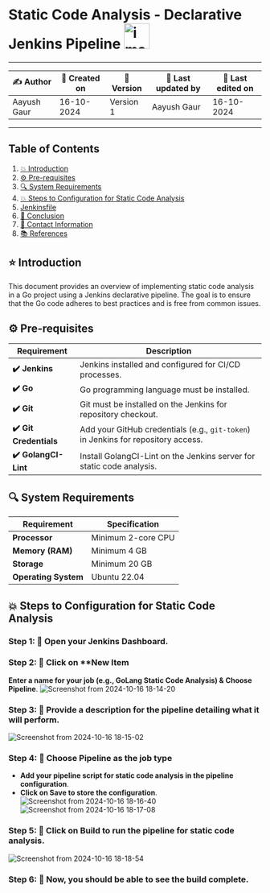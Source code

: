 # Static Code Analysis - Declarative Jenkins Pipeline <img width="51" alt="image" src="https://github.com/user-attachments/assets/ce666869-4766-4f9d-9bfa-3627a76843f0">

---

| ✍ Author      | 📅 Created on  | 📌 Version    | 📝 Last updated by | 📅 Last edited on |
|---------------|----------------|---------------|-------------------|-------------------|
| Aayush Gaur     | 16-10-2024     | Version 1     | Aayush Gaur        | 16-10-2024        |

---

## Table of Contents
1. [💥 Introduction](#-introduction)
2. [⚙️ Pre-requisites](#-pre-requisites)
3. [🔍 System Requirements](#-system-requirements)
4. [💥 Steps to Configuration for Static Code Analysis](#-steps-to-configuration-for-static-code-analysis)
5. [Jenkinsfile](#Jenkinsfile)
6. [📛 Conclusion](#-conclusion)
7. [📧 Contact Information](#-contact-information)
8. [📚 References](#-references)

## ⭐ Introduction
This document provides an overview of implementing static code analysis in a Go project using a Jenkins declarative pipeline. The goal is to ensure that the Go code adheres to best practices and is free from common issues.

## ⚙️ Pre-requisites

| Requirement          | Description                                                                 |
|----------------------|-----------------------------------------------------------------------------|
| **✔️ Jenkins**          | Jenkins installed and configured for CI/CD processes.                       |
| **✔️ Go**               | Go programming language must be installed.            |
| **✔️ Git**              | Git must be installed on the Jenkins for repository checkout.        |
| **✔️ Git Credentials**  | Add your GitHub credentials (e.g., `git-token`) in Jenkins for repository access. |
| **✔️ GolangCI-Lint**   | Install GolangCI-Lint on the Jenkins server for static code analysis.       |

## 🔍 System Requirements

| Requirement          | Specification                                                     |
|----------------------|-------------------------------------------------------------------|
| **Processor**        | Minimum 2-core CPU                                               |
| **Memory (RAM)**     | Minimum 4 GB                                                     |
| **Storage**          | Minimum 20 GB                                                    |
| **Operating System** | Ubuntu 22.04                                                    |

## 💥 Steps to Configuration for Static Code Analysis

### Step 1: 🚀 Open your Jenkins Dashboard.

### Step 2:  🚀 Click on **New Item
**Enter a name for your job (e.g., GoLang Static Code Analysis) & Choose Pipeline**.
![Screenshot from 2024-10-16 18-14-20](https://github.com/user-attachments/assets/7886a7be-523c-4a9b-b94e-ef4b7344efd4)


### Step 3: 🚀 Provide a description for the pipeline detailing what it will perform.
![Screenshot from 2024-10-16 18-15-02](https://github.com/user-attachments/assets/fefb4073-5e12-4bb6-9866-4378c198548f)

### Step 4: 🚀 Choose Pipeline as the job type
- **Add your pipeline script for static code analysis in the pipeline configuration**. 
- **Click on Save to store the configuration**.
![Screenshot from 2024-10-16 18-16-40](https://github.com/user-attachments/assets/9f37bf9d-7e2c-46ab-bdd6-c2e4742d4d4b)
![Screenshot from 2024-10-16 18-17-08](https://github.com/user-attachments/assets/b66fe08a-49c3-43c3-85e4-31a6260a31e1)

### Step 5: 🚀 Click on Build to run the pipeline for static code analysis.
![Screenshot from 2024-10-16 18-18-54](https://github.com/user-attachments/assets/98fab5aa-9d06-4ed9-a299-de4ef52a8304)

### Step 6: 🚀 Now, you should be able to see the build complete.


